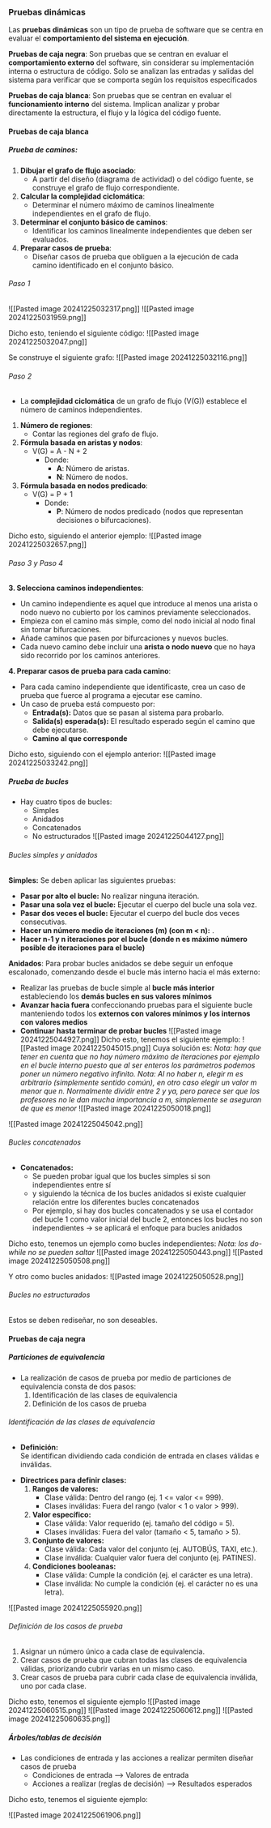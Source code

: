 ### Pruebas dinámicas
Las **pruebas dinámicas** son un tipo de prueba de software que se centra en evaluar el **comportamiento del sistema en ejecución**.

**Pruebas de caja negra**: Son pruebas que se centran en evaluar el **comportamiento externo** del software, sin considerar su implementación interna o estructura de código. Solo se analizan las entradas y salidas del sistema para verificar que se comporta según los requisitos especificados

**Pruebas de caja blanca**: Son pruebas que se centran en evaluar el **funcionamiento interno** del sistema. Implican analizar y probar directamente la estructura, el flujo y la lógica del código fuente.
#### Pruebas de caja blanca
##### Prueba de caminos:
1. **Dibujar el grafo de flujo asociado**:
   - A partir del diseño (diagrama de actividad) o del código fuente, se construye el grafo de flujo correspondiente.
2. **Calcular la complejidad ciclomática**:
   - Determinar el número máximo de caminos linealmente independientes en el grafo de flujo.
3. **Determinar el conjunto básico de caminos**:
   - Identificar los caminos linealmente independientes que deben ser evaluados.
4. **Preparar casos de prueba**:
   - Diseñar casos de prueba que obliguen a la ejecución de cada camino identificado en el conjunto básico.

###### Paso 1
![[Pasted image 20241225032317.png]]
![[Pasted image 20241225031959.png]]

Dicho esto, teniendo el siguiente código:
![[Pasted image 20241225032047.png]]

Se construye el siguiente grafo:
![[Pasted image 20241225032116.png]]
###### Paso 2
- La **complejidad ciclomática** de un grafo de flujo (V(G)) establece el número de caminos independientes.
1. **Número de regiones**:
   - Contar las regiones del grafo de flujo.
2. **Fórmula basada en aristas y nodos**:
   - V(G) = A - N + 2
     - Donde:
       - **A**: Número de aristas.
       - **N**: Número de nodos.
3. **Fórmula basada en nodos predicado**:
   - V(G) = P + 1
     - Donde:
       - **P**: Número de nodos predicado (nodos que representan decisiones o bifurcaciones).

Dicho esto, siguiendo el anterior ejemplo:
![[Pasted image 20241225032657.png]]

###### Paso 3 y Paso 4
**3. Selecciona caminos independientes**:
- Un camino independiente es aquel que introduce al menos una arista o nodo nuevo no cubierto por los caminos previamente seleccionados.
- Empieza con el camino más simple, como del nodo inicial al nodo final sin tomar bifurcaciones.
- Añade caminos que pasen por bifurcaciones y nuevos bucles.
- Cada nuevo camino debe incluir una **arista o nodo nuevo** que no haya sido recorrido por los caminos anteriores.

**4. Preparar casos de prueba para cada camino**:
- Para cada camino independiente que identificaste, crea un caso de prueba que fuerce al programa a ejecutar ese camino.
- Un caso de prueba está compuesto por:
    - **Entrada(s):** Datos que se pasan al sistema para probarlo.
    - **Salida(s) esperada(s):** El resultado esperado según el camino que debe ejecutarse.
    - **Camino al que corresponde**

Dicho esto, siguiendo con el ejemplo anterior:
![[Pasted image 20241225033242.png]]
##### Prueba de bucles
* Hay cuatro tipos de bucles:
	* Simples
	* Anidados
	* Concatenados
	* No estructurados
![[Pasted image 20241225044127.png]]
###### Bucles simples y anidados

**Simples:**
Se deben aplicar las siguientes pruebas:
- **Pasar por alto el bucle:** No realizar ninguna iteración.
- **Pasar una sola vez el bucle:** Ejecutar el cuerpo del bucle una sola vez.
- **Pasar dos veces el bucle:** Ejecutar el cuerpo del bucle dos veces consecutivas.
- **Hacer un número medio de iteraciones (m) (con m < n):** .
- **Hacer n-1 y n iteraciones por el bucle (donde n es máximo número posible de iteraciones para el bucle)**

 **Anidados**:
Para probar bucles anidados se debe seguir un enfoque escalonado, comenzando desde el bucle más interno hacia el más externo:
* Realizar las pruebas de bucle simple al **bucle más interior** estableciendo los **demás bucles en sus valores mínimos**
* **Avanzar hacia fuera** confeccionando pruebas para el siguiente bucle manteniendo todos los **externos con valores mínimos y los internos con valores medios**
* **Continuar hasta terminar de probar bucles**
![[Pasted image 20241225044927.png]]
Dicho esto, tenemos el siguiente ejemplo:
![[Pasted image 20241225045015.png]]
Cuya solución es:
*Nota: hay que tener en cuenta que no hay número máximo de iteraciones por ejemplo en el bucle interno puesto que al ser enteros los parámetros podemos poner un número negativo infinito.*
*Nota: Al no haber n, elegir m es arbitrario (simplemente sentido común), en otro caso elegir un valor m menor que n. Normalmente dividir entre 2 y ya, pero parece ser que los profesores no le dan mucha importancia a m, simplemente se aseguran de que es menor*
![[Pasted image 20241225050018.png]]

![[Pasted image 20241225045042.png]]

###### Bucles concatenados

* **Concatenados:**
	* Se pueden probar igual que los bucles simples si son independientes entre sí
	* y siguiendo la técnica de los bucles anidados si existe cualquier relación entre los diferentes bucles concatenados
	* Por ejemplo, si hay dos bucles concatenados y se usa el contador del bucle 1 como valor inicial del bucle 2, entonces los bucles no son independientes -> se aplicará el enfoque para bucles anidados

Dicho esto, tenemos un ejemplo como bucles independientes:
*Nota: los do-while no se pueden saltar*
![[Pasted image 20241225050443.png]]
![[Pasted image 20241225050508.png]]

Y otro como bucles anidados:
![[Pasted image 20241225050528.png]]
###### Bucles no estructurados
Estos se deben rediseñar, no son deseables.
#### Pruebas de caja negra
##### Particiones de equivalencia
* La realización de casos de prueba por medio de particiones de equivalencia consta de dos pasos:
	1. Identificación de las clases de equivalencia
	2. Definición de los casos de prueba

###### Identificación de las clases de equivalencia
- **Definición:**  
  Se identifican dividiendo cada condición de entrada en clases válidas e inválidas.
 * **Directrices para definir clases:**
	1. **Rangos de valores:**  
	   - Clase válida: Dentro del rango (ej. 1 <= valor <= 999).  
	   - Clases inválidas: Fuera del rango (valor < 1 o valor > 999).  
	2. **Valor específico:**  
	   - Clase válida: Valor requerido (ej. tamaño del código = 5).  
	   - Clases inválidas: Fuera del valor (tamaño < 5, tamaño > 5).  
	3. **Conjunto de valores:**  
	   - Clase válida: Cada valor del conjunto (ej. AUTOBÚS, TAXI, etc.).  
	   - Clase inválida: Cualquier valor fuera del conjunto (ej. PATINES).  
	4. **Condiciones booleanas:**  
	   - Clase válida: Cumple la condición (ej. el carácter es una letra).  
	   - Clase inválida: No cumple la condición (ej. el carácter no es una letra).

![[Pasted image 20241225055920.png]]
###### Definición de los casos de prueba
1. Asignar un número único a cada clase de equivalencia.
2. Crear casos de prueba que cubran todas las clases de equivalencia válidas, priorizando cubrir varias en un mismo caso.
3. Crear casos de prueba para cubrir cada clase de equivalencia inválida, uno por cada clase.

Dicho esto, tenemos el siguiente ejemplo
![[Pasted image 20241225060515.png]]
![[Pasted image 20241225060612.png]]
![[Pasted image 20241225060635.png]]
##### Árboles/tablas de decisión
* Las condiciones de entrada y las acciones a realizar permiten diseñar casos de prueba
	* Condiciones de entrada --> Valores de entrada
	* Acciones a realizar (reglas de decisión) --> Resultados esperados

Dicho esto, tenemos el siguiente ejemplo:

![[Pasted image 20241225061906.png]]
